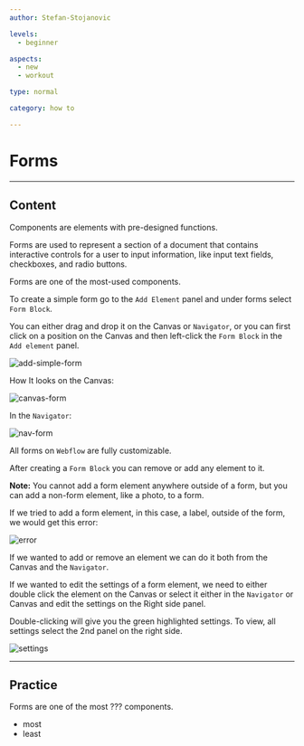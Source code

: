 ```yaml
---
author: Stefan-Stojanovic

levels:
  - beginner

aspects:
  - new
  - workout

type: normal

category: how to

---
```


# Forms

---
## Content

Components are elements with pre-designed functions.

Forms are used to represent a section of a document that contains interactive controls for a user to input information, like input text fields, checkboxes, and radio buttons.

Forms are one of the most-used components.

To create a simple form go to the `Add Element` panel and under forms select `Form Block`.

You can either drag and drop it on the Canvas or `Navigator`, or you can first click on a position on the Canvas and then left-click the `Form Block` in the `Add element` panel. 

![add-simple-form](https://img.enkipro.com/ffce1dbfbdeec62a0d0b062759bcd88a.png)

How It looks on the Canvas:

![canvas-form](https://img.enkipro.com/be9a3458b5cf07aeff2f3a282cb5e54d.png)

In the `Navigator`:

![nav-form](https://img.enkipro.com/fa4b5f74a0b397b7604b84a816069d7c.png)

All forms on `Webflow` are fully customizable.

After creating a `Form Block` you can remove or add any element to it. 

**Note:** You cannot add a form element anywhere outside of a form, but you can add a non-form element, like a photo, to a form. 

If we tried to add a form element, in this case, a label, outside of the form, we would get this error:

![error](https://img.enkipro.com/7840fdd38d370d2305e9660dacee3084.png)

If we wanted to add or remove an element we can do it both from the Canvas and the `Navigator`.

If we wanted to edit the settings of a form element, we need to either double click the element on the Canvas or select it either in the `Navigator` or Canvas and edit the settings on the Right side panel.

Double-clicking will give you the green highlighted settings. To view, all settings select the 2nd panel on the right side.

![settings](https://img.enkipro.com/69232c018a7cae1a8c9cb1311fa5f464.png)

---
## Practice

Forms are one of the most ??? components.

* most
* least